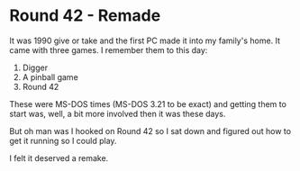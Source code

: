# Round 42 - Remade

It was 1990 give or take and the first PC made it into my family's home. It came with three games. I remember them to this day:
1. Digger
1. A pinball game
1. Round 42

These were MS-DOS times (MS-DOS 3.21 to be exact) and getting them to start was, well, a bit more involved then it was these days.

But oh man was I hooked on Round 42 so I sat down and figured out how to get it running so I could play.

I felt it deserved a remake.
